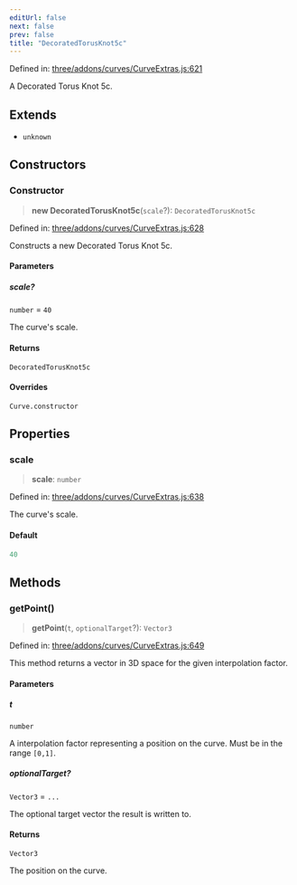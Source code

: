 ```yaml
---
editUrl: false
next: false
prev: false
title: "DecoratedTorusKnot5c"
---
```


Defined in: [three/addons/curves/CurveExtras.js:621](https://github.com/DefinitelyMaybe/three-i18n/blob/fa57b79433d1c349ffb23a78727299c8d4190136/three/addons/curves/CurveExtras.js#L621)

A Decorated Torus Knot 5c.

## Extends

- `unknown`

## Constructors

### Constructor

> **new DecoratedTorusKnot5c**(`scale`?): `DecoratedTorusKnot5c`

Defined in: [three/addons/curves/CurveExtras.js:628](https://github.com/DefinitelyMaybe/three-i18n/blob/fa57b79433d1c349ffb23a78727299c8d4190136/three/addons/curves/CurveExtras.js#L628)

Constructs a new Decorated Torus Knot 5c.

#### Parameters

##### scale?

`number` = `40`

The curve's scale.

#### Returns

`DecoratedTorusKnot5c`

#### Overrides

`Curve.constructor`

## Properties

### scale

> **scale**: `number`

Defined in: [three/addons/curves/CurveExtras.js:638](https://github.com/DefinitelyMaybe/three-i18n/blob/fa57b79433d1c349ffb23a78727299c8d4190136/three/addons/curves/CurveExtras.js#L638)

The curve's scale.

#### Default

```ts
40
```

## Methods

### getPoint()

> **getPoint**(`t`, `optionalTarget`?): `Vector3`

Defined in: [three/addons/curves/CurveExtras.js:649](https://github.com/DefinitelyMaybe/three-i18n/blob/fa57b79433d1c349ffb23a78727299c8d4190136/three/addons/curves/CurveExtras.js#L649)

This method returns a vector in 3D space for the given interpolation factor.

#### Parameters

##### t

`number`

A interpolation factor representing a position on the curve. Must be in the range `[0,1]`.

##### optionalTarget?

`Vector3` = `...`

The optional target vector the result is written to.

#### Returns

`Vector3`

The position on the curve.
